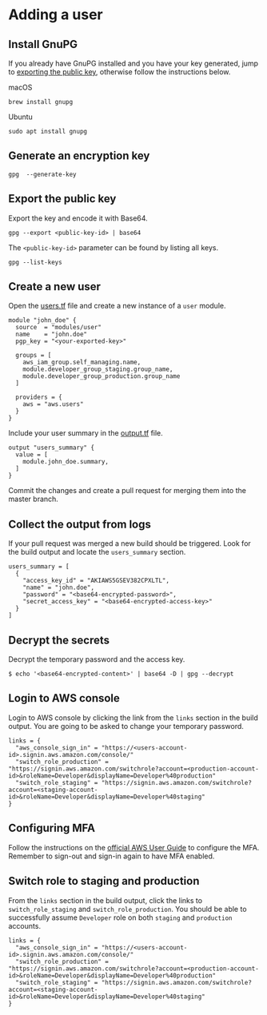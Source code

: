 # Adding a user

## Install GnuPG

If you already have GnuPG installed and you have your key generated, jump to [exporting the public key](#export-the-public-key), otherwise follow the instructions below.

macOS
```
brew install gnupg
```

Ubuntu
```
sudo apt install gnupg
```

## Generate an encryption key

```
gpg  --generate-key
```

## Export the public key

Export the key and encode it with Base64.
```
gpg --export <public-key-id> | base64
```

The `<public-key-id>` parameter can be found by listing all keys.
```
gpg --list-keys
```

## Create a new user

Open the [users.tf](users.tf) file and create a new instance of a `user` module.
```hcl
module "john_doe" {
  source  = "modules/user"
  name    = "john.doe"
  pgp_key = "<your-exported-key>"

  groups = [
    aws_iam_group.self_managing.name,
    module.developer_group_staging.group_name,
    module.developer_group_production.group_name
  ]

  providers = {
    aws = "aws.users"
  }
}
``` 

Include your user summary in the [output.tf](output.tf) file.
```hcl
output "users_summary" {
  value = [
    module.john_doe.summary,
  ]
}
```

Commit the changes and create a pull request for merging them into the master branch.

## Collect the output from logs

If your pull request was merged a new build should be triggered. Look for the build output and locate the 
`users_summary` section.
```hcl
users_summary = [
  {
    "access_key_id" = "AKIAWS5GSEV382CPXLTL",
    "name" = "john.doe",
    "password" = "<base64-encrypted-password>",
    "secret_access_key" = "<base64-encrypted-access-key>"
  }
]
```
    
## Decrypt the secrets

Decrypt the temporary password and the access key.
```
$ echo '<base64-encrypted-content>' | base64 -D | gpg --decrypt
```

## Login to AWS console

Login to AWS console by clicking the link from the `links` section in the build output. You are going to be asked to change your temporary password.
```
links = {
  "aws_console_sign_in" = "https://<users-account-id>.signin.aws.amazon.com/console/"
  "switch_role_production" = "https://signin.aws.amazon.com/switchrole?account=<production-account-id>&roleName=Developer&displayName=Developer%40production"
  "switch_role_staging" = "https://signin.aws.amazon.com/switchrole?account=<staging-account-id>&roleName=Developer&displayName=Developer%40staging"
}
```

## Configuring MFA

Follow the instructions on the [official AWS User Guide](https://docs.aws.amazon.com/IAM/latest/UserGuide/tutorial_users-self-manage-mfa-and-creds.html#tutorial_mfa_step3) to configure the MFA. Remember to sign-out and sign-in again to have MFA enabled.

## Switch role to staging and production

From the `links` section in the build output, click the links to `switch_role_staging` and `switch_role_production`. You should be able to successfully assume `Developer` role on both `staging` and `production` accounts.
```
links = {
  "aws_console_sign_in" = "https://<users-account-id>.signin.aws.amazon.com/console/"
  "switch_role_production" = "https://signin.aws.amazon.com/switchrole?account=<production-account-id>&roleName=Developer&displayName=Developer%40production"
  "switch_role_staging" = "https://signin.aws.amazon.com/switchrole?account=<staging-account-id>&roleName=Developer&displayName=Developer%40staging"
}
```
